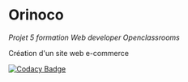 # Orinoco

*Projet 5 formation Web developer Openclassrooms*

Création d'un site web e-commerce

[![Codacy Badge](https://app.codacy.com/project/badge/Grade/89bf3e7e995b4494b7f5acea1f770fca)](https://www.codacy.com/manual/Pix-ggyr/ORINOCO?utm_source=github.com&amp;utm_medium=referral&amp;utm_content=Pix-ggyr/ORINOCO&amp;utm_campaign=Badge_Grade)

